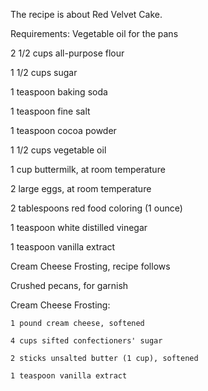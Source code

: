 The recipe is about Red Velvet Cake.


Requirements: 
  Vegetable oil for the pans

  2 1/2 cups all-purpose flour

  1 1/2 cups sugar

  1 teaspoon baking soda

  1 teaspoon fine salt

  1 teaspoon cocoa powder

  1 1/2 cups vegetable oil

  1 cup buttermilk, at room temperature

  2 large eggs, at room temperature

  2 tablespoons red food coloring (1 ounce)

  1 teaspoon white distilled vinegar

  1 teaspoon vanilla extract

  Cream Cheese Frosting, recipe follows

  Crushed pecans, for garnish

  Cream Cheese Frosting:

    1 pound cream cheese, softened

    4 cups sifted confectioners' sugar

    2 sticks unsalted butter (1 cup), softened

    1 teaspoon vanilla extract
